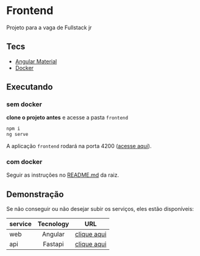 # Frontend

Projeto para a vaga de Fullstack jr

## Tecs

- [Angular Material](https://material.angular.io)
- [Docker](https://www.docker.com)

## Executando

### sem docker

**clone o projeto antes** e acesse a pasta `frontend`

```sh
npm i
ng serve
```

A aplicação `frontend` rodará na porta 4200 ([acesse aqui](http://localhost:4200)).

### com docker

Seguir as instruções no [README.md](https://github.com/willidert/iatecam-desafio#docker) da raiz.

## Demonstração

Se não conseguir ou não desejar subir os serviços, eles estão disponíveis:

| service | Tecnology |                          URL                           |
| ------- | :-------: | :----------------------------------------------------: |
| web     |  Angular  |    [clique aqui](https://iatecam-frontend.web.app/)    |
| api     |  Fastapi  | [clique aqui](https://crud-iatecam.herokuapp.com/docs) |
